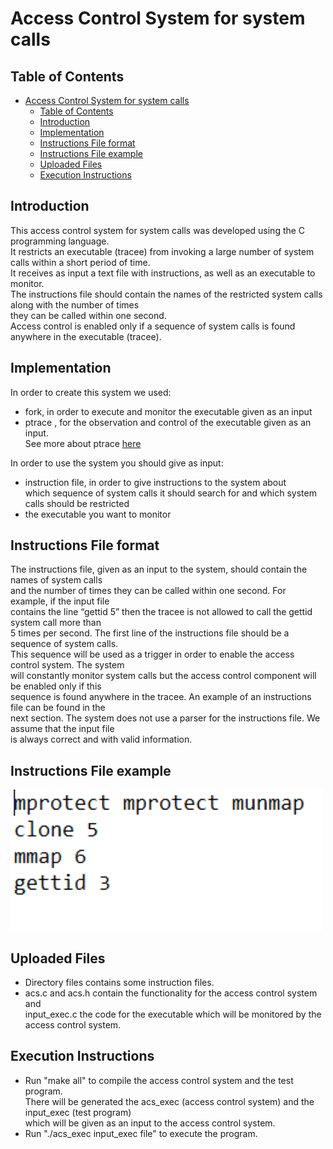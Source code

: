 # Access Control System for system calls

## Table of Contents

- [Access Control System for system calls](#access-control-system-for-system-calls)
  - [Table of Contents](#table-of-contents)
  - [Introduction](#introduction)
  - [Implementation](#implementation)
  - [Instructions File format](#instructions-file-format)
  - [Instructions File example](#instructions-file-example)
  - [Uploaded Files](#uploaded-files)
  - [Execution Instructions](#execution-instructions)

## Introduction

This access control system for system calls was developed using the C programming language. \
It restricts an executable (tracee) from invoking a large number of system calls within a short period of time. \
It receives as input a text file with instructions, as well as an executable to monitor. \
The instructions file should contain the names of the restricted system calls along with the number of times \
they can be called within one second. \
Access control is enabled only if a sequence of system calls is found anywhere in the executable (tracee).

## Implementation

In order to create this system we used:

- fork, in order to execute and monitor the executable given as an input
- ptrace , for the observation and control of the executable given as an input. \
  See more about ptrace [here](https://man7.org/linux/man-pages/man2/ptrace.2.html)

In order to use the system you should give as input:

- instruction file, in order to give instructions to the system about \
  which sequence of system calls it should search for and which system calls should be restricted
- the executable you want to monitor

## Instructions File format

The instructions file, given as an input to the system, should contain the names of system calls \
and the number of times they can be called within one second. For example, if the input file \
contains the line “gettid 5” then the tracee is not allowed to call the gettid system call more than \
5 times per second. The first line of the instructions file should be a sequence of system calls. \
This sequence will be used as a trigger in order to enable the access control system. The system \
will constantly monitor system calls but the access control component will be enabled only if this \
sequence is found anywhere in the tracee. An example of an instructions file can be found in the \
next section. The system does not use a parser for the instructions file. We  assume that the input file \
is always correct and with valid information.

## Instructions File example

![sample](instructionsfile_sample.png)

## Uploaded Files

- Directory files contains some instruction files.
- acs.c and acs.h contain the functionality for the access control system and \
input_exec.c the code for the executable which will be monitored by the access control system.

## Execution Instructions

- Run "make all" to compile the access control system and the test program. \
  There will be generated the acs_exec (access control system) and the input_exec (test program) \
  which will be given as an input to the access control system.
- Run "./acs_exec input_exec file" to execute the program.
